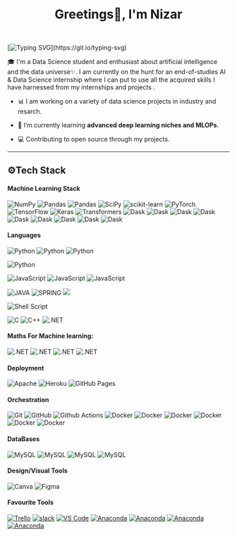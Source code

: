 <h1 align="center">Greetings👋, I'm Nizar</h1>
<p align="center">
<a href="https://www.linkedin.com/in/nizar-ben-hmida/" target="_blank"><img alt="" src="https://img.shields.io/badge/LinkedIn-00457C?logo=linkedin&logoColor=white" style="vertical-align:center" /></a>
<a href="mailto:nizar.benhmida@esprit.tn" target="_blank"><img alt="" src="https://img.shields.io/badge/nizar.benhmida@esprit.tn-c12314?logo=gmail&logoColor=white" style="vertical-align:center" /></a>
</p>

[![Typing SVG](https://readme-typing-svg.herokuapp.com?font=roboto&size=30&duration=3300&color=00999F&vCenter=true&width=600&height=75&lines=I+am+a+Data+Science+Student;I+am+a+Machine+Learning+Practitioner;I+am+a+data+wizard;)](https://git.io/typing-svg)

<p> 🎓 I'm a Data Science student and enthusiast about artificial intelligence and the data universe✨.
I am currently on the hunt for an end-of-studies AI & Data Science internship where I can put to use all the acquired skills I have harnessed from my internships and projects .</p>


- 📊 I am working on a variety of data science projects in industry and resarch.

- 🎯 I’m currently learning **advanced deep learning niches and MLOPs**.

- 💻 Contributing to open source through my projects.




---

## ⚙️Tech Stack

#### Machine Learning Stack
![NumPy](https://img.shields.io/badge/-numpy-000?style=for-the-badge&logo=numpy)
![Pandas](https://img.shields.io/badge/-pandas-000?style=for-the-badge&logo=pandas)
![Pandas](https://img.shields.io/badge/-JAX-000?style=for-the-badge&logo=jax)
![SciPy](https://img.shields.io/badge/-SciPy-000?style=for-the-badge&logo=scipy)
![scikit-learn](https://img.shields.io/badge/-scikit--learn-000?style=for-the-badge&logo=scikit-learn)
![PyTorch](https://img.shields.io/badge/-PyTorch-000?style=for-the-badge&logo=PyTorch)
![TensorFlow](https://img.shields.io/badge/-TF-000?style=for-the-badge&logo=TensorFlow)
![Keras](https://img.shields.io/badge/-Keras-000?style=for-the-badge&logo=Keras)
![Transformers](https://img.shields.io/badge/-transformers-000?style=for-the-badge&logo=transformers)
![Dask](https://img.shields.io/badge/-OCR-000?style=for-the-badge&logo=OCR)
![Dask](https://img.shields.io/badge/-YOLO-000?style=for-the-badge&logo=yolo)
![Dask](https://img.shields.io/badge/-NLTK-000?style=for-the-badge&logo=nltk)
![Dask](https://img.shields.io/badge/-CNN-000?style=for-the-badge&logo=bigdata)
![Dask](https://img.shields.io/badge/-ANN-000?style=for-the-badge&logo=bigdata)
![Dask](https://img.shields.io/badge/-RNN-000?style=for-the-badge&logo=bigdata)
![Dask](https://img.shields.io/badge/-PySpark-000?style=for-the-badge&logo=apachespark)
![Dask](https://img.shields.io/badge/-Hadoop-000?style=for-the-badge&logo=hadoop)
![Dask](https://img.shields.io/badge/-kafka-000?style=for-the-badge&logo=kafka)



#### Languages
![Python](https://img.shields.io/badge/-Python-000?style=for-the-badge&logo=python&logoColor=ffdd54)
![Python](https://img.shields.io/badge/-fast_Api-000?style=for-the-badge&logo=fastapi&logoColor=ffdd54)
![Python](https://img.shields.io/badge/-flask-000?style=for-the-badge&logo=flask&logoColor=ffdd54)

![Python](https://img.shields.io/badge/-R-000?style=for-the-badge&logo=R&logoColor=55bfdc)


![JavaScript](https://img.shields.io/badge/-JavaScript-000?style=for-the-badge&logo=javascript)
![JavaScript](https://img.shields.io/badge/-vue_js-000?style=for-the-badge&logo=vuedotjs)
![JavaScript](https://img.shields.io/badge/-node_js-000?style=for-the-badge&logo=nodedotjs)



![JAVA](https://img.shields.io/badge/-JAVA-000?style=for-the-badge&logo=java)
![SPRING](https://img.shields.io/badge/-SPRING-000?style=for-the-badge&logo=SPRING)
![](https://img.shields.io/badge/-SPRING_BOOT-000?style=for-the-badge&logo=SPRINGBOOT)


![Shell Script](https://img.shields.io/badge/-shell_script-000?style=for-the-badge&logo=gnu-bash)

![C](https://img.shields.io/badge/-C-000?style=for-the-badge&logo=c)
![C++](https://img.shields.io/badge/-C++-000?style=for-the-badge&logo=c++)
![.NET](https://img.shields.io/badge/-.NET-000?style=for-the-badge&logo=.NET)

#### Maths For Machine learning:  
![.NET](https://img.shields.io/badge/-Probability-000?style=for-the-badge&logo=.maths)
![.NET](https://img.shields.io/badge/-Statistics-000?style=for-the-badge&logo=.maths)
![.NET](https://img.shields.io/badge/-Times_Series-000?style=for-the-badge&logo=.maths)
![.NET](https://img.shields.io/badge/-Algebra-000?style=for-the-badge&logo=.maths)

#### Deployment
![Apache](https://img.shields.io/badge/-Apache-000?style=for-the-badge&logo=apache)
![Heroku](https://img.shields.io/badge/-Heroku-000?style=for-the-badge&logo=heroku)
![GitHub Pages](https://img.shields.io/badge/-ovh-000?style=for-the-badge&logo=ovh)


#### Orchestration
![Git](https://img.shields.io/badge/-Git-000?style=for-the-badge&logo=git)
![GitHub](https://img.shields.io/badge/-GitHub-000?style=for-the-badge&logo=github)
![Github Actions](https://img.shields.io/badge/-Github%20Actions-000?style=for-the-badge&logo=githubactions)
![Docker](https://img.shields.io/badge/-docker-000?style=for-the-badge&logo=docker)
![Docker](https://img.shields.io/badge/-jenkins-000?style=for-the-badge&logo=jenkins)
![Docker](https://img.shields.io/badge/-nexus-000?style=for-the-badge&logo=nexus)
![Docker](https://img.shields.io/badge/-docker_hub-000?style=for-the-badge&logo=docker)
![Docker](https://img.shields.io/badge/-grafana-000?style=for-the-badge&logo=grafana)
![Docker](https://img.shields.io/badge/-prometheus-000?style=for-the-badge&logo=prometheus)

#### DataBases
![MySQL](https://img.shields.io/badge/-MySQL-000?style=for-the-badge&logo=MySQL)
![MySQL](https://img.shields.io/badge/-MongoDB-000?style=for-the-badge&logo=mongodb)
![MySQL](https://img.shields.io/badge/-PLSQL-000?style=for-the-badge&logo=plsql)
![MySQL](https://img.shields.io/badge/-NOSQL-000?style=for-the-badge&logo=NOSQL)

#### Design/Visual Tools
![Canva](https://img.shields.io/badge/-Canva-000?style=for-the-badge&logo=canva)
![Figma](https://img.shields.io/badge/-Figma-000?style=for-the-badge&logo=figma)

#### Favourite Tools
[![Trello](https://img.shields.io/badge/-notion-000?style=for-the-badge&logo=notion)](https://notion.so)
[![slack](https://img.shields.io/badge/-slack-000?style=for-the-badge&logo=slack)](https://obsidian.md)
[![VS Code](https://img.shields.io/badge/-Code-000?style=for-the-badge&logo=visualstudiocode)](https://code.visualstudion.com)
[![Anaconda](https://img.shields.io/badge/-Anaconda-000?style=for-the-badge&logo=Anaconda)](https://espanso.org)
[![Anaconda](https://img.shields.io/badge/-jupyter_lab-000?style=for-the-badge&logo=jupyter)](https://espanso.org)
[![Anaconda](https://img.shields.io/badge/-colab-000?style=for-the-badge&logo=googlecolab)](https://espanso.org)
[![Anaconda](https://img.shields.io/badge/-deepnote-000?style=for-the-badge&logo=deepnote)](https://espanso.org)



